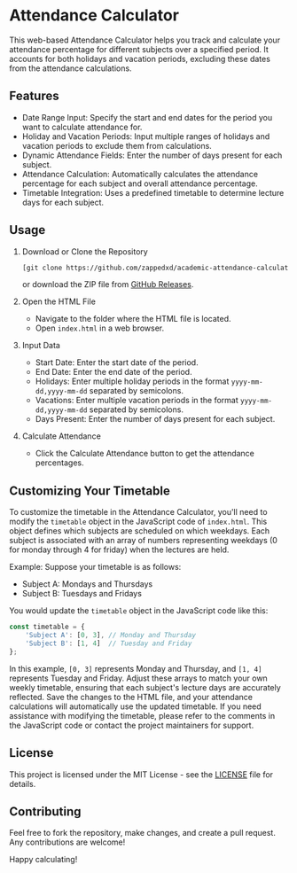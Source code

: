 
# Attendance Calculator

This web-based Attendance Calculator helps you track and calculate your attendance percentage for different subjects over a specified period.
It accounts for both holidays and vacation periods, excluding these dates from the attendance calculations.

## Features

- Date Range Input: Specify the start and end dates for the period you want to calculate attendance for.
- Holiday and Vacation Periods: Input multiple ranges of holidays and vacation periods to exclude them from calculations.
- Dynamic Attendance Fields: Enter the number of days present for each subject.
- Attendance Calculation: Automatically calculates the attendance percentage for each subject and overall attendance percentage.
- Timetable Integration: Uses a predefined timetable to determine lecture days for each subject.

## Usage

1. Download or Clone the Repository
   ```bash
   [git clone https://github.com/zappedxd/academic-attendance-calculator.git
   ```
   or download the ZIP file from [GitHub Releases](https://github.com/zappedxd/academic-attendance-calculator.git).

2. Open the HTML File
   - Navigate to the folder where the HTML file is located.
   - Open `index.html` in a web browser.

3. Input Data
   - Start Date: Enter the start date of the period.
   - End Date: Enter the end date of the period.
   - Holidays: Enter multiple holiday periods in the format `yyyy-mm-dd,yyyy-mm-dd` separated by semicolons.
   - Vacations: Enter multiple vacation periods in the format `yyyy-mm-dd,yyyy-mm-dd` separated by semicolons.
   - Days Present: Enter the number of days present for each subject.

4. Calculate Attendance
   - Click the Calculate Attendance button to get the attendance percentages.

## Customizing Your Timetable

To customize the timetable in the Attendance Calculator, you'll need to modify the `timetable` object in the JavaScript code of `index.html`. This object defines which subjects are scheduled on which weekdays. Each subject is associated with an array of numbers representing weekdays (0 for monday through 4 for friday) when the lectures are held.

Example: Suppose your timetable is as follows:
- Subject A: Mondays and Thursdays
- Subject B: Tuesdays and Fridays

You would update the `timetable` object in the JavaScript code like this:

```javascript
const timetable = {
    'Subject A': [0, 3], // Monday and Thursday
    'Subject B': [1, 4]  // Tuesday and Friday
};
```

In this example, `[0, 3]` represents Monday and Thursday, and `[1, 4]` represents Tuesday and Friday. Adjust these arrays to match your own weekly timetable, ensuring that each subject's lecture days are accurately reflected. Save the changes to the HTML file, and your attendance calculations will automatically use the updated timetable. If you need assistance with modifying the timetable, please refer to the comments in the JavaScript code or contact the project maintainers for support.

## License

This project is licensed under the MIT License - see the [LICENSE](LICENSE) file for details.

## Contributing

Feel free to fork the repository, make changes, and create a pull request. Any contributions are welcome!

Happy calculating!
```
